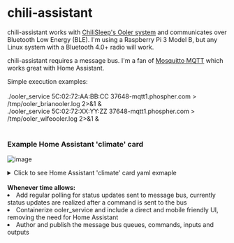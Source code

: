 # chili-assistant

chili-assistant works with <a href="https://www.chilisleep.com/products/ooler-sleep-system">ChiliSleep's Ooler system</a> and communicates over Bluetooth Low Energy (BLE).  I'm using a Raspberry Pi 3 Model B, but any Linux system with a Bluetooth 4.0+ radio will work.

chili-assistant requires a message bus.  I'm a fan of <a href=https://hub.docker.com/_/eclipse-mosquitto>Mosquitto MQTT</a> which works great with Home Assistant.

Simple execution examples:
<br>
<br>
./ooler_service 5C:02:72:AA:BB:CC 37648-mqtt1.phospher.com > /tmp/ooler_brianooler.log 2>&1 &<br>
./ooler_service 5C:02:72:XX:YY:ZZ 37648-mqtt1.phospher.com > /tmp/ooler_wifeooler.log 2>&1 &<br>
<br>
### Example Home Assistant 'climate' card
![image](https://user-images.githubusercontent.com/342276/181801482-17fd28cc-f7e9-4a2b-a3f9-21700de43d00.png)
<details>
 <summary>Click to see Home Assistant 'climate' card yaml exmaple</summary>
 
```
- platform: mqtt
  name: "Brian's Bed"
  modes:
    - 'auto'
    - 'off'
  fan_modes:
    - "low"
    - "medium"
    - "high"
  mode_command_topic: "oolers/5C:02:72:AA:BB:CC/command/power"
  mode_command_template: '{% if value == "off" %}00{% else %}01{% endif %}'
  mode_state_topic: "oolers/5C:02:72:AA:BB:CC/state/power"
  mode_state_template: '{% if value == "01" %}auto{% else %}off{% endif %}'

  temperature_command_topic: "oolers/5C:02:72:AA:BB:CC/command/thermostat"
  temperature_state_topic: "oolers/5C:02:72:AA:BB:CC/state/thermostat"
  temperature_unit: F

  current_temperature_topic: "oolers/5C:02:72:AA:BB:CC/state/temp"

  fan_mode_command_topic: "oolers/5C:02:72:AA:BB:CC/command/fan"
  fan_mode_command_template: '{% if value == "high" %}02{% elif value == "medium" %}01{% else %}00{% endif %}'
  fan_mode_state_topic: "oolers/5C:02:72:AA:BB:CC/state/fan"
  fan_mode_state_template: '{% if value == "02" %}high{% elif value == "01" %}medium{% else %}low{% endif %}'

  max_temp: 115
  min_temp: 55

  precision: 1.0
  unique_id: "ooler_brian"
```
  </details>

<br>
<strong>Whenever time allows:</strong>
<br>
<li>Add regular polling for status updates sent to message bus, currently status updates are realized after a command is sent to the bus
<li>Containerize ooler_service and include a direct and mobile friendly UI, removing the need for Home Assistant
<li>Author and publish the message bus queues, commands, inputs and outputs
 
